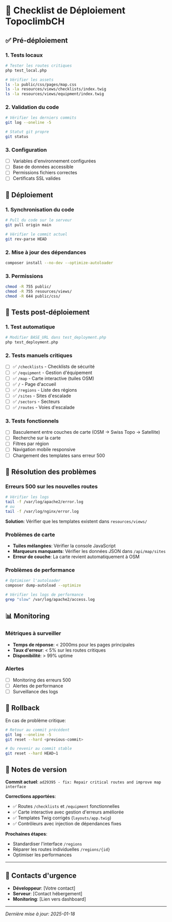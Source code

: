 # 🚀 Checklist de Déploiement TopoclimbCH

## ✅ Pré-déploiement

### 1. Tests locaux
```bash
# Tester les routes critiques
php test_local.php

# Vérifier les assets
ls -la public/css/pages/map.css
ls -la resources/views/checklists/index.twig
ls -la resources/views/equipment/index.twig
```

### 2. Validation du code
```bash
# Vérifier les derniers commits
git log --oneline -5

# Statut git propre
git status
```

### 3. Configuration
- [ ] Variables d'environnement configurées
- [ ] Base de données accessible
- [ ] Permissions fichiers correctes
- [ ] Certificats SSL valides

## 🔧 Déploiement

### 1. Synchronisation du code
```bash
# Pull du code sur le serveur
git pull origin main

# Vérifier le commit actuel
git rev-parse HEAD
```

### 2. Mise à jour des dépendances
```bash
composer install --no-dev --optimize-autoloader
```

### 3. Permissions
```bash
chmod -R 755 public/
chmod -R 755 resources/views/
chmod -R 644 public/css/
```

## 🧪 Tests post-déploiement

### 1. Test automatique
```bash
# Modifier BASE_URL dans test_deployment.php
php test_deployment.php
```

### 2. Tests manuels critiques
- [ ] ✅ `/checklists` - Checklists de sécurité
- [ ] ✅ `/equipment` - Gestion d'équipement  
- [ ] ✅ `/map` - Carte interactive (tuiles OSM)
- [ ] ✅ `/` - Page d'accueil
- [ ] ✅ `/regions` - Liste des régions
- [ ] ✅ `/sites` - Sites d'escalade
- [ ] ✅ `/sectors` - Secteurs
- [ ] ✅ `/routes` - Voies d'escalade

### 3. Tests fonctionnels
- [ ] Basculement entre couches de carte (OSM → Swiss Topo → Satellite)
- [ ] Recherche sur la carte
- [ ] Filtres par région
- [ ] Navigation mobile responsive
- [ ] Chargement des templates sans erreur 500

## 🐛 Résolution des problèmes

### Erreurs 500 sur les nouvelles routes
```bash
# Vérifier les logs
tail -f /var/log/apache2/error.log
# ou
tail -f /var/log/nginx/error.log
```

**Solution**: Vérifier que les templates existent dans `resources/views/`

### Problèmes de carte
- **Tuiles mélangées**: Vérifier la console JavaScript
- **Marqueurs manquants**: Vérifier les données JSON dans `/api/map/sites`
- **Erreur de couche**: La carte revient automatiquement à OSM

### Problèmes de performance
```bash
# Optimiser l'autoloader
composer dump-autoload --optimize

# Vérifier les logs de performance
grep "slow" /var/log/apache2/access.log
```

## 📊 Monitoring

### Métriques à surveiller
- **Temps de réponse**: < 2000ms pour les pages principales
- **Taux d'erreur**: < 5% sur les routes critiques
- **Disponibilité**: > 99% uptime

### Alertes
- [ ] Monitoring des erreurs 500
- [ ] Alertes de performance
- [ ] Surveillance des logs

## 🔄 Rollback

En cas de problème critique:

```bash
# Retour au commit précédent
git log --oneline -5
git reset --hard <previous-commit>

# Ou revenir au commit stable
git reset --hard HEAD~1
```

## 📝 Notes de version

**Commit actuel**: `ad29395 - fix: Repair critical routes and improve map interface`

**Corrections apportées**:
- ✅ Routes `/checklists` et `/equipment` fonctionnelles
- ✅ Carte interactive avec gestion d'erreurs améliorée
- ✅ Templates Twig corrigés (`layouts/app.twig`)
- ✅ Contrôleurs avec injection de dépendances fixes

**Prochaines étapes**:
- Standardiser l'interface `/regions`
- Réparer les routes individuelles `/regions/{id}`
- Optimiser les performances

---

## 🚨 Contacts d'urgence

- **Développeur**: [Votre contact]
- **Serveur**: [Contact hébergement]
- **Monitoring**: [Lien vers dashboard]

---

*Dernière mise à jour: 2025-01-18*